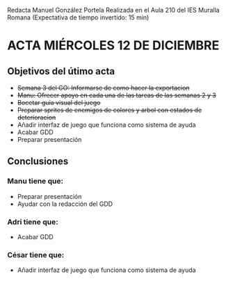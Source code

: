 Redacta Manuel González Portela
Realizada en el Aula 210 del IES Muralla Romana 
(Expectativa de tiempo invertido: 15 min)

# ACTA MIÉRCOLES 12 DE DICIEMBRE

## Objetivos del útimo acta

- ~~Semana 3 del GO: Informarse de como hacer la exportacion~~
- ~~Manu: Ofrecer apoyo en cada una de las tareas de las semanas 2 y 3~~
- ~~Bocetar guía visual del juego~~
- ~~Preparar sprites de enemigos de colores y arbol con estados de deterioracion~~
- Añadir interfaz de juego que funciona como sistema de ayuda
- Acabar GDD 
- Preparar presentación 



## Conclusiones

### Manu tiene que:
- Preparar presentación
- Ayudar con la redacción del GDD
### Adri tiene que:
- Acabar GDD 
### César tiene que: 
- Añadir interfaz de juego que funciona como sistema de ayuda
